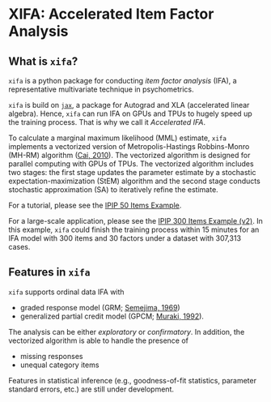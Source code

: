 # **XIFA**: Accelerated Item Factor Analysis

## What is `xifa`?
`xifa` is a python package for conducting *item factor analysis* (IFA), a representative multivariate technique in psychometrics.

`xifa` is build on [`jax`](https://github.com/google/jax), a package for Autograd and XLA (accelerated linear algebra). Hence, `xifa` can run IFA on GPUs and TPUs to hugely speed up the training process. That is why we call it *Accelerated IFA*.

To calculate a marginal maximum likelihood (MML) estimate, `xifa` implements a vectorized version of Metropolis-Hastings Robbins-Monro (MH-RM) algorithm  ([Cai, 2010](https://doi.org/10.1007/s11336-009-9136-x.)). The vectorized algorithm is designed for parallel computing with GPUs of TPUs. The vectorized algorithm includes two stages: the first stage updates the parameter estimate by a stochastic expectation-maximization (StEM) algorithm and the second stage conducts stochastic approximation (SA) to iteratively refine the estimate.

For a tutorial, please see the [IPIP 50 Items Example](https://github.com/psyphh/xifa/blob/master/examples/ipip50.ipynb).

For a large-scale application, please see the [IPIP 300 Items Example (v2)](https://github.com/psyphh/xifa/blob/master/examples/ipip300v2.ipynb). In this example, `xifa` could finish the training process within 15 minutes for an IFA model with 300 items and 30 factors under a dataset with 307,313 cases.

## Features in `xifa`
`xifa` supports ordinal data IFA with 
+ graded response model (GRM; [Semejima, 1969](https://link.springer.com/article/10.1007%2FBF03372160))
+ generalized partial credit model (GPCM; [Muraki, 1992](https://doi.org/10.1177/014662169201600206)). 

The analysis can be either *exploratory* or *confirmatory*. In addition, the vectorized algorithm is able to handle the presence of 
+ missing responses
+ unequal category items

Features in statistical inference (e.g., goodness-of-fit statistics, parameter standard errors, etc.) are still under development.




